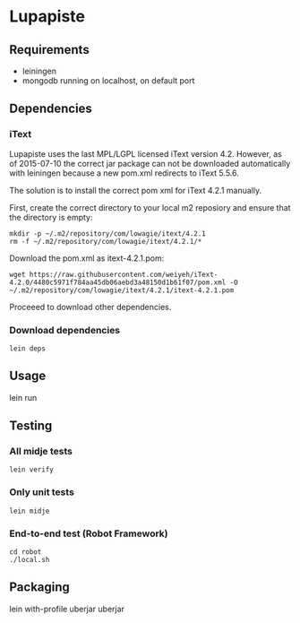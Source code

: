 # Lupapiste

## Requirements

* leiningen
* mongodb running on localhost, on default port

## Dependencies

### iText

Lupapiste uses the last MPL/LGPL licensed iText version 4.2. However, as of
2015-07-10 the correct jar package can not be downloaded automatically with
leiningen because a new pom.xml redirects to iText 5.5.6.

The solution is to install the correct pom xml for iText 4.2.1 manually.

First, create the correct directory to your local m2 reposiory and ensure
that the directory is empty:

    mkdir -p ~/.m2/repository/com/lowagie/itext/4.2.1
    rm -f ~/.m2/repository/com/lowagie/itext/4.2.1/*

Download the pom.xml as itext-4.2.1.pom:

    wget https://raw.githubusercontent.com/weiyeh/iText-4.2.0/4480c5971f784aa45db06aebd3a48150d1b61f07/pom.xml -O ~/.m2/repository/com/lowagie/itext/4.2.1/itext-4.2.1.pom

Proceeed to download other dependencies.

### Download dependencies

    lein deps

## Usage

lein run

## Testing

### All midje tests

    lein verify

### Only unit tests

    lein midje

### End-to-end test (Robot Framework)

    cd robot
    ./local.sh

## Packaging

lein with-profile uberjar uberjar
